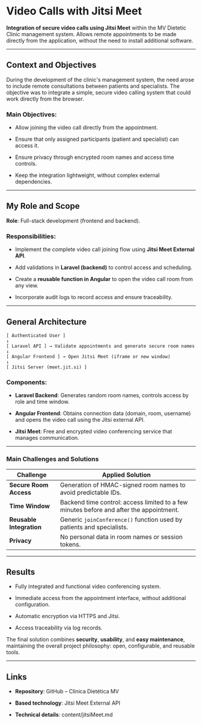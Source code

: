 # Video Calls with Jitsi Meet

**Integration of secure video calls using Jitsi Meet** within the MV Dietetic Clinic management system.
Allows remote appointments to be made directly from the application, without the need to install additional software.

---

## Context and Objectives

During the development of the clinic's management system, the need arose to include remote consultations between patients and specialists.
The objective was to integrate a simple, secure video calling system that could work directly from the browser.

### Main Objectives:

- Allow joining the video call directly from the appointment.

- Ensure that only assigned participants (patient and specialist) can access it.

- Ensure privacy through encrypted room names and access time controls.

- Keep the integration lightweight, without complex external dependencies.

---

## My Role and Scope

**Role**: Full-stack development (frontend and backend).

### Responsibilities:

- Implement the complete video call joining flow using **Jitsi Meet External API**.

- Add validations in **Laravel (backend)** to control access and scheduling.

- Create a **reusable function in Angular** to open the video call room from any view.

- Incorporate audit logs to record access and ensure traceability.

---

## General Architecture

```text
[ Authenticated User ]
↓
[ Laravel API ] → Validate appointments and generate secure room names
↓
[ Angular Frontend ] → Open Jitsi Meet (iframe or new window)
↓
[ Jitsi Server (meet.jit.si) ]
```

### Components:

- **Laravel Backend**: Generates random room names, controls access by role and time window.

- **Angular Frontend**: Obtains connection data (domain, room, username) and opens the video call using the Jitsi external API.

- **Jitsi Meet**: Free and encrypted video conferencing service that manages communication.

---

### Main Challenges and Solutions

|Challenge|Applied Solution|
|----|-----------------|
|**Secure Room Access**|Generation of HMAC-signed room names to avoid predictable IDs.|
|**Time Window**|Backend time control: access limited to a few minutes before and after the appointment.|
|**Reusable Integration**|Generic ``joinConference()`` function used by patients and specialists.|
|**Privacy**|No personal data in room names or session tokens.|

---

## Results

- Fully integrated and functional video conferencing system.

- Immediate access from the appointment interface, without additional configuration.

- Automatic encryption via HTTPS and Jitsi.

- Access traceability via log records.

The final solution combines **security**, **usability**, and **easy maintenance**, maintaining the overall project philosophy: open, configurable, and reusable tools.

---

## Links

- **Repository**: GitHub – Clínica Dietética MV

- **Based technology**: Jitsi Meet External API

- **Technical details**: content/jitsiMeet.md